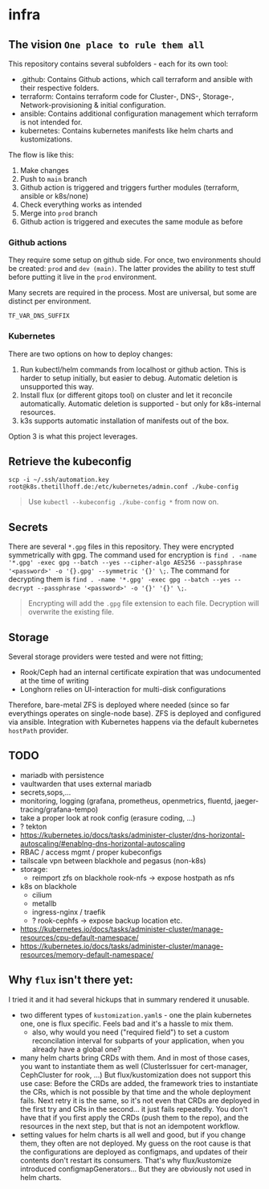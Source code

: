 # infra

## The vision `One place to rule them all`
This repository contains several subfolders - each for its own tool:
- .github: Contains Github actions, which call terraform and ansible with their respective folders.
- terraform: Contains terraform code for Cluster-, DNS-, Storage-, Network-provisioning & initial configuration.
- ansible: Contains additional configuration management which terraform is not intended for.
- kubernetes: Contains kubernetes manifests like helm charts and kustomizations.

The flow is like this:
1. Make changes
2. Push to `main` branch
3. Github action is triggered and triggers further modules (terraform, ansible or k8s/none)
4. Check everything works as intended
5. Merge into `prod` branch
6. Github action is triggered and executes the same module as before

### Github actions
They require some setup on github side. For once, two environments should be created: `prod` and `dev (main)`.
The latter provides the ability to test stuff before putting it live in the `prod` environment.

Many secrets are required in the process. Most are universal, but some are distinct per environment.

`TF_VAR_DNS_SUFFIX`

### Kubernetes
There are two options on how to deploy changes:
1. Run kubectl/helm commands from localhost or github action.
  This is harder to setup initially, but easier to debug. Automatic deletion is unsupported this way.
2. Install flux (or different gitops tool) on cluster and let it reconcile automatically. Automatic deletion is supported - but only for k8s-internal resources.
3. k3s supports automatic installation of manifests out of the box.

Option 3 is what this project leverages.

## Retrieve the kubeconfig
`scp -i ~/.ssh/automation.key root@k8s.thetillhoff.de:/etc/kubernetes/admin.conf ./kube-config`
> Use `kubectl --kubeconfig ./kube-config *` from now on.

## Secrets
There are several `*.gpg` files in this repository. They were encrypted symmetrically with gpg.
The command used for encryption is `find . -name '*.gpg' -exec gpg --batch --yes --cipher-algo AES256 --passphrase '<password>' -o '{}.gpg' --symmetric '{}' \;`.
The command for decrypting them is `find . -name '*.gpg' -exec gpg --batch --yes --decrypt --passphrase '<password>' -o '{}' '{}' \;`.
> Encrypting will add the `.gpg` file extension to each file.
> Decryption will overwrite the existing file.

## Storage
Several storage providers were tested and were not fitting;
- Rook/Ceph had an internal certificate expiration that was undocumented at the time of writing
- Longhorn relies on UI-interaction for multi-disk configurations

Therefore, bare-metal ZFS is deployed where needed (since so far everythings operates on single-node base).
ZFS is deployed and configured via ansible. Integration with Kubernetes happens via the default kubernetes `hostPath` provider.

## TODO
- mariadb with persistence
- vaultwarden that uses external mariadb
- secrets,sops,...
- monitoring, logging (grafana, prometheus, openmetrics, fluentd, jaeger-tracing/grafana-tempo)
- take a proper look at rook config (erasure coding, ...)
- ? tekton
- https://kubernetes.io/docs/tasks/administer-cluster/dns-horizontal-autoscaling/#enablng-dns-horizontal-autoscaling
- RBAC / access mgmt / proper kubeconfigs
- tailscale vpn between blackhole and pegasus (non-k8s)
- storage:
  - reimport zfs on blackhole
    rook-nfs -> expose hostpath as nfs
- k8s on blackhole
  - cilium
  - metallb
  - ingress-nginx / traefik
  - ? rook-cephfs -> expose backup location etc.
- https://kubernetes.io/docs/tasks/administer-cluster/manage-resources/cpu-default-namespace/
- https://kubernetes.io/docs/tasks/administer-cluster/manage-resources/memory-default-namespace/

## Why `flux` isn't there yet:
I tried it and it had several hickups that in summary rendered it unusable.
- two different types of `kustomization.yaml`s - one the plain kubernetes one, one is flux specific. Feels bad and it's a hassle to mix them.
  - also, why would you need ("required field") to set a custom reconcilation interval for subparts of your application, when you already have a global one?
- many helm charts bring CRDs with them. And in most of those cases, you want to instantiate them as well (ClusterIssuer for cert-manager, CephCluster for rook, ...)
  But flux/kustomization does not support this use case: Before the CRDs are added, the framework tries to instantiate the CRs, which is not possible by that time and the whole deployment fails. Next retry it is the same, so it's not even that CRDs are deployed in the first try and CRs in the second... it just fails repeatedly.
  You don't have that if you first apply the CRDs (push them to the repo), and the resources in the next step, but that is not an idempotent workflow.
- setting values for helm charts is all well and good, but if you change them, they often are not deployed. My guess on the root cause is that the configurations are deployed as configmaps, and updates of their contents don't restart its consumers. That's why flux/kustomize introduced configmapGenerators... But they are obviously not used in helm charts.
